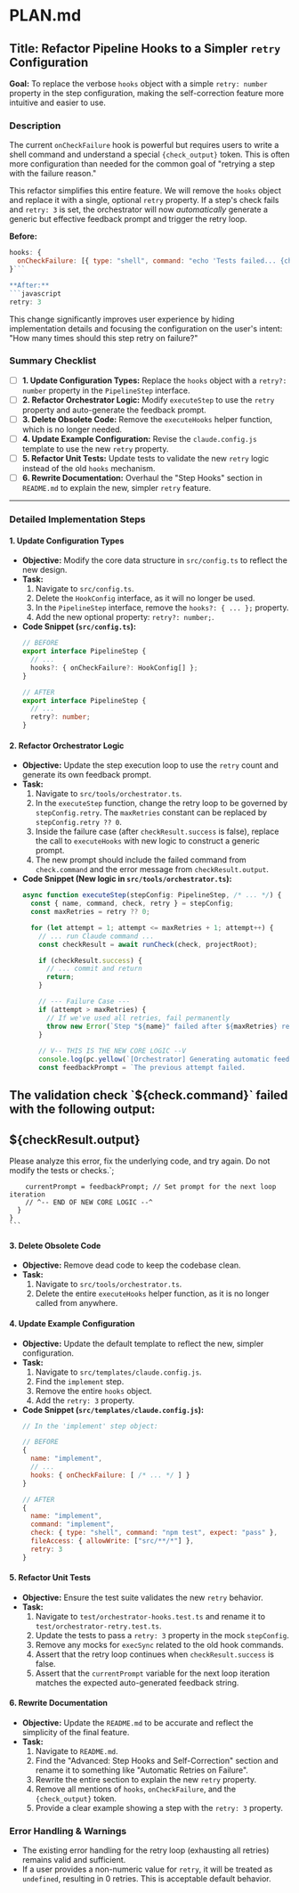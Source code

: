 

# PLAN.md

## Title: Refactor Pipeline Hooks to a Simpler `retry` Configuration

**Goal:** To replace the verbose `hooks` object with a simple `retry: number` property in the step configuration, making the self-correction feature more intuitive and easier to use.

### Description

The current `onCheckFailure` hook is powerful but requires users to write a shell command and understand a special `{check_output}` token. This is often more configuration than needed for the common goal of "retrying a step with the failure reason."

This refactor simplifies this entire feature. We will remove the `hooks` object and replace it with a single, optional `retry` property. If a step's check fails and `retry: 3` is set, the orchestrator will now *automatically* generate a generic but effective feedback prompt and trigger the retry loop.

**Before:**
```javascript
hooks: {
  onCheckFailure: [{ type: "shell", command: "echo 'Tests failed... {check_output}'" }]
}```

**After:**
```javascript
retry: 3
```

This change significantly improves user experience by hiding implementation details and focusing the configuration on the user's intent: "How many times should this step retry on failure?"

### Summary Checklist

-   [ ] **1. Update Configuration Types:** Replace the `hooks` object with a `retry?: number` property in the `PipelineStep` interface.
-   [ ] **2. Refactor Orchestrator Logic:** Modify `executeStep` to use the `retry` property and auto-generate the feedback prompt.
-   [ ] **3. Delete Obsolete Code:** Remove the `executeHooks` helper function, which is no longer needed.
-   [ ] **4. Update Example Configuration:** Revise the `claude.config.js` template to use the new `retry` property.
-   [ ] **5. Refactor Unit Tests:** Update tests to validate the new `retry` logic instead of the old `hooks` mechanism.
-   [ ] **6. Rewrite Documentation:** Overhaul the "Step Hooks" section in `README.md` to explain the new, simpler `retry` feature.

---

### Detailed Implementation Steps

#### 1. Update Configuration Types

*   **Objective:** Modify the core data structure in `src/config.ts` to reflect the new design.
*   **Task:**
    1.  Navigate to `src/config.ts`.
    2.  Delete the `HookConfig` interface, as it will no longer be used.
    3.  In the `PipelineStep` interface, remove the `hooks?: { ... };` property.
    4.  Add the new optional property: `retry?: number;`.
*   **Code Snippet (`src/config.ts`):**
    ```typescript
    // BEFORE
    export interface PipelineStep {
      // ...
      hooks?: { onCheckFailure?: HookConfig[] };
    }

    // AFTER
    export interface PipelineStep {
      // ...
      retry?: number;
    }
    ```

#### 2. Refactor Orchestrator Logic

*   **Objective:** Update the step execution loop to use the `retry` count and generate its own feedback prompt.
*   **Task:**
    1.  Navigate to `src/tools/orchestrator.ts`.
    2.  In the `executeStep` function, change the retry loop to be governed by `stepConfig.retry`. The `maxRetries` constant can be replaced by `stepConfig.retry ?? 0`.
    3.  Inside the failure case (after `checkResult.success` is false), replace the call to `executeHooks` with new logic to construct a generic prompt.
    4.  The new prompt should include the failed command from `check.command` and the error message from `checkResult.output`.
*   **Code Snippet (New logic in `src/tools/orchestrator.ts`):**
    ```typescript
    async function executeStep(stepConfig: PipelineStep, /* ... */) {
      const { name, command, check, retry } = stepConfig;
      const maxRetries = retry ?? 0;

      for (let attempt = 1; attempt <= maxRetries + 1; attempt++) {
        // ... run Claude command ...
        const checkResult = await runCheck(check, projectRoot);

        if (checkResult.success) {
          // ... commit and return
          return;
        }

        // --- Failure Case ---
        if (attempt > maxRetries) {
          // If we've used all retries, fail permanently
          throw new Error(`Step "${name}" failed after ${maxRetries} retries.`);
        }
        
        // V-- THIS IS THE NEW CORE LOGIC --V
        console.log(pc.yellow(`[Orchestrator] Generating automatic feedback for step: ${name}`));
        const feedbackPrompt = `The previous attempt failed.
The validation check \`${check.command}\` failed with the following output:
---
${checkResult.output}
---
Please analyze this error, fix the underlying code, and try again. Do not modify the tests or checks.`;
        
        currentPrompt = feedbackPrompt; // Set prompt for the next loop iteration
        // ^-- END OF NEW CORE LOGIC --^
      }
    }
    ```

#### 3. Delete Obsolete Code

*   **Objective:** Remove dead code to keep the codebase clean.
*   **Task:**
    1.  Navigate to `src/tools/orchestrator.ts`.
    2.  Delete the entire `executeHooks` helper function, as it is no longer called from anywhere.

#### 4. Update Example Configuration

*   **Objective:** Update the default template to reflect the new, simpler configuration.
*   **Task:**
    1.  Navigate to `src/templates/claude.config.js`.
    2.  Find the `implement` step.
    3.  Remove the entire `hooks` object.
    4.  Add the `retry: 3` property.
*   **Code Snippet (`src/templates/claude.config.js`):**
    ```javascript
    // In the 'implement' step object:
    
    // BEFORE
    {
      name: "implement",
      // ...
      hooks: { onCheckFailure: [ /* ... */ ] }
    }

    // AFTER
    {
      name: "implement",
      command: "implement",
      check: { type: "shell", command: "npm test", expect: "pass" },
      fileAccess: { allowWrite: ["src/**/*"] },
      retry: 3
    }
    ```

#### 5. Refactor Unit Tests

*   **Objective:** Ensure the test suite validates the new `retry` behavior.
*   **Task:**
    1.  Navigate to `test/orchestrator-hooks.test.ts` and rename it to `test/orchestrator-retry.test.ts`.
    2.  Update the tests to pass a `retry: 3` property in the mock `stepConfig`.
    3.  Remove any mocks for `execSync` related to the old hook commands.
    4.  Assert that the retry loop continues when `checkResult.success` is false.
    5.  Assert that the `currentPrompt` variable for the next loop iteration matches the expected auto-generated feedback string.

#### 6. Rewrite Documentation

*   **Objective:** Update the `README.md` to be accurate and reflect the simplicity of the final feature.
*   **Task:**
    1.  Navigate to `README.md`.
    2.  Find the "Advanced: Step Hooks and Self-Correction" section and rename it to something like "Automatic Retries on Failure".
    3.  Rewrite the entire section to explain the new `retry` property.
    4.  Remove all mentions of `hooks`, `onCheckFailure`, and the `{check_output}` token.
    5.  Provide a clear example showing a step with the `retry: 3` property.

### Error Handling & Warnings

*   The existing error handling for the retry loop (exhausting all retries) remains valid and sufficient.
*   If a user provides a non-numeric value for `retry`, it will be treated as `undefined`, resulting in 0 retries. This is acceptable default behavior.